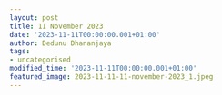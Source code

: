 ```yaml
---
layout: post
title: 11 November 2023
date: '2023-11-11T00:00:00.001+01:00'
author: Dedunu Dhananjaya
tags:
- uncategorised
modified_time: '2023-11-11T00:00:00.001+01:00'
featured_image: 2023-11-11-11-november-2023_1.jpeg
---
```

